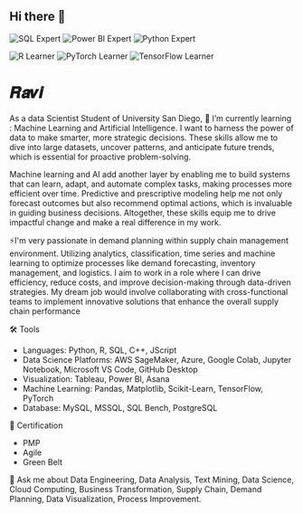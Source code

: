 ## Hi there 👋

![SQL Expert](https://img.shields.io/badge/SQL-Expert-orange?style=flat&labelColor=grey) 
![Power BI Expert](https://img.shields.io/badge/PowerBI-Expert-brightgreen?style=flat&labelColor=grey) 
![Python Expert](https://img.shields.io/badge/Python-Expert-blue?style=flat&labelColor=grey) 


![R Learner](https://img.shields.io/badge/R-Learner-lightgrey?style=flat&labelColor=grey)
![PyTorch Learner](https://img.shields.io/badge/PyTorch-Learner-red?style=flat&labelColor=grey)
![TensorFlow Learner](https://img.shields.io/badge/TensorFlow-Learner-orange?style=flat&labelColor=grey)


# 𝑹𝒂𝒗𝒊

As a data Scientist Student of University San Diego, 🌱 I’m currently learning : Machine Learning and Artificial Intelligence. I want to harness the power of data to make smarter, more strategic decisions. These skills allow me to dive into large datasets, uncover patterns, and anticipate future trends, which is essential for proactive problem-solving.

Machine learning and AI add another layer by enabling me to build systems that can learn, adapt, and automate complex tasks, making processes more efficient over time. Predictive and prescriptive modeling help me not only forecast outcomes but also recommend optimal actions, which is invaluable in guiding business decisions. Altogether, these skills equip me to drive impactful change and make a real difference in my work.

⚡I'm very passionate in demand planning within supply chain management environment. Utilizing analytics, classification, time series and machine learning to optimize processes like demand forecasting, inventory management, and logistics. I aim to work in a role where I can drive efficiency, reduce costs, and improve decision-making through data-driven strategies. My dream job would involve collaborating with cross-functional teams to implement innovative solutions that enhance the overall supply chain performance

🛠️ Tools
- Languages: Python, R, SQL, C++, JScript
- Data Science Platforms: AWS SageMaker, Azure, Google Colab, Jupyter Notebook, Microsoft VS Code, GitHub Desktop
- Visualization: Tableau, Power BI, Asana 
- Machine Learning: Pandas, Matplotlib, Scikit-Learn, TensorFlow, PyTorch
- Database: MySQL, MSSQL, SQL Bench, PostgreSQL

💼 Certification
- PMP
- Agile
- Green Belt

💬 Ask me about 
Data Engineering, Data Analysis, Text Mining, Data Science, Cloud Computing, Business Transformation, Supply Chain, Demand Planning, Data Visualization, Process Improvement.

<!--
**Pii-USD/Pii-USD** is a ✨ _special_ ✨ repository because its `README.md` (this file) appears on your GitHub profile.
Here are some ideas to get you started:

- 🔭 I’m currently working on ...
- 👯 I’m looking to collaborate on ...
- 🤔 I’m looking for help with ...
- ⚡ Fun fact: ...
- 📫 How to reach me: 
-->

